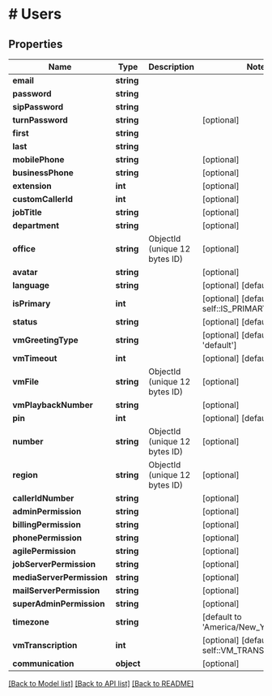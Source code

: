 # # Users

## Properties

Name | Type | Description | Notes
------------ | ------------- | ------------- | -------------
**email** | **string** |  |
**password** | **string** |  |
**sipPassword** | **string** |  |
**turnPassword** | **string** |  | [optional]
**first** | **string** |  |
**last** | **string** |  |
**mobilePhone** | **string** |  | [optional]
**businessPhone** | **string** |  | [optional]
**extension** | **int** |  | [optional]
**customCallerId** | **int** |  | [optional]
**jobTitle** | **string** |  | [optional]
**department** | **string** |  | [optional]
**office** | **string** | ObjectId (unique 12 bytes ID) | [optional]
**avatar** | **string** |  | [optional]
**language** | **string** |  | [optional] [default to 'en']
**isPrimary** | **int** |  | [optional] [default to self::IS_PRIMARY_0]
**status** | **string** |  | [optional] [default to 'active']
**vmGreetingType** | **string** |  | [optional] [default to 'default']
**vmTimeout** | **int** |  | [optional] [default to 20]
**vmFile** | **string** | ObjectId (unique 12 bytes ID) | [optional]
**vmPlaybackNumber** | **string** |  | [optional]
**pin** | **int** |  | [optional] [default to 1234]
**number** | **string** | ObjectId (unique 12 bytes ID) | [optional]
**region** | **string** | ObjectId (unique 12 bytes ID) | [optional]
**callerIdNumber** | **string** |  | [optional]
**adminPermission** | **string** |  | [optional]
**billingPermission** | **string** |  | [optional]
**phonePermission** | **string** |  | [optional]
**agilePermission** | **string** |  | [optional]
**jobServerPermission** | **string** |  | [optional]
**mediaServerPermission** | **string** |  | [optional]
**mailServerPermission** | **string** |  | [optional]
**superAdminPermission** | **string** |  | [optional]
**timezone** | **string** |  | [default to 'America/New_York']
**vmTranscription** | **int** |  | [optional] [default to self::VM_TRANSCRIPTION_0]
**communication** | **object** |  | [optional]

[[Back to Model list]](../../README.md#models) [[Back to API list]](../../README.md#endpoints) [[Back to README]](../../README.md)
